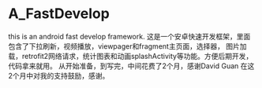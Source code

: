 # A_FastDevelop
this is an android fast develop framework.
这是一个安卓快速开发框架，里面包含了下拉刷新，视频播放，viewpager和fragment主页面，选择器，
图片加载，retrofit2网络请求，统计图表和动画splashActivity等功能。方便后期开发，代码拿来就用。
从开始准备，到写完，中间花费了2个月，感谢David Guan 在这2个月中对我的支持鼓励，感谢。
